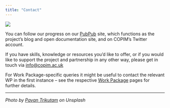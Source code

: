```yaml
---
title: "Contact"
---
```


![](/images/pavan-trikutam-71CjSSB83Wo-unsplash-cropped.jpg)

You can follow our progress on our [PubPub](https://copim.pubpub.org/) site, which functions as the project’s blog and open documentation site, and on COPIM’s Twitter account.

If you have skills, knowledge or resources you’d like to offer, or if you would like to support the project and partnership in any other way, please get in touch via [info@copim.ac.uk](mailto:info@copim.ac.uk)

For Work Package-specific queries it might be useful to contact the relevant WP in the first instance – see the respective [Work Package](https://www.copim.ac.uk/work-package/) pages for further details.

---

*Photo by [Pavan Trikutam](https://unsplash.com/photos/71CjSSB83Wo) on Unsplash*
